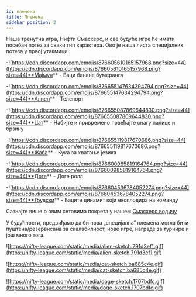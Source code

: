 ```yaml
---
id: племена
title: Племена
sidebar_position: 2
---
```


Наша тренутна игра, Нифти Смасхерс, и све будуће игре ће имати посебан потез за сваки тип карактера. Ово је наша листа специјалних потеза у првој утакмици:

-![https://cdn.discordapp.com/emojis/876605610165157968.png?size=44](https://cdn.discordapp.com/emojis/876605610165157968.png?size=44)**Мајмун** - Баци банане бумеранга

-![https://cdn.discordapp.com/emojis/876655147634294794.png?size=44](https://cdn.discordapp.com/emojis/876655147634294794.png?size=44)**Алиен** - Телепорт

-![https://cdn.discordapp.com/emojis/876655087869644830.png?size=44](https://cdn.discordapp.com/emojis/876655087869644830.png?size=44)**Цат** - Набијте и привремено повећајте снагу палице и брзину

-![https://cdn.discordapp.com/emojis/876655119817670686.png?size=44](https://cdn.discordapp.com/emojis/876655119817670686.png?size=44)**Жаба** - Кука за хватање језика

-![https://cdn.discordapp.com/emojis/876600985819164764.png?size=44](https://cdn.discordapp.com/emojis/876600985819164764.png?size=44)**Доге** - Доге ролл

-![https://cdn.discordapp.com/emojis/876604536784052274.png?size=44](https://cdn.discordapp.com/emojis/876604536784052274.png?size=44)**Људски** - Баците динамит који експлодира на команду

Сазнајте више о овим сетовима покрета у нашем [Смасхерс водичу](/guides/nifty-smashers/tribes)

У будућности, предвиђамо да би нова „специјална“ племена могла бити пуштена/резервисана за скалабилност, нове игре, награде за турнире и још много тога.

![https://nifty-league.com/static/media/alien-sketch.791d3ef1.gif](https://nifty-league.com/static/media/alien-sketch.791d3ef1.gif)

![https://nifty-league.com/static/media/cat-sketch.ba685c4e.gif](https://nifty-league.com/static/media/cat-sketch.ba685c4e.gif)

![https://nifty-league.com/static/media/doge-sketch.1707bdfc.gif](https://nifty-league.com/static/media/doge-sketch.1707bdfc.gif)
